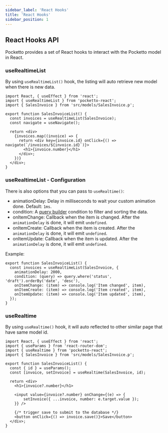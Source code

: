 ```yaml
---
sidebar_label: 'React Hooks'
title: 'React Hooks'
sidebar_position: 1
---
```


## React Hooks API

Pocketto provides a set of React hooks to interact with the Pocketto model in React.

### useRealtimeList

By using `useRealtimeList()` hook, the listing will auto retrieve new model when there is new data.
  
```tsx
import React, { useEffect } from 'react';
import { useRealtimeList } from 'pocketto-react';
import { SalesInvoice } from 'src/models/SalesInvoice.p';

export function SalesInvoiceList() {
  const invoices = useRealtimeList(SalesInvoice);
  const navigate = useNavigate();

  return <div>
    {invoices.map((invoice) => {
      return <div key={invoice.id} onClick={() => navigate(`/invoices/${invoice.id}`)}>
        <h1>{invoice.number}</h1>
      </div>;
    })}
  </div>;
}
```

### useRealtimeList - Configuration

There is also options that you can pass to `useRealtime()`:

- animationDelay: Delay in milliseconds to wait your custom animation done. Default: `1ms`.
- condition: A [query builder](/docs/data-modelling/query-builder#complex-queries---callback) condition to filter and sorting the data.
- onItemChange: Callback when the item is changed. After the `animationDelay` is done, it will emit `undefined`.
- onItemCreate: Callback when the item is created. After the `animationDelay` is done, it will emit `undefined`.
- onItemUpdate: Callback when the item is updated. After the `animationDelay` is done, it will emit `undefined`.

Example:

```tsx
export function SalesInvoiceList() {
  const invoices = useRealtimeList(SalesInvoice, {
    animationDelay: 2000,
    condition: (query) => query.where('status', 'draft').orderBy('date', 'desc'),
    onItemChange: (item) => console.log('Item changed', item),
    onItemCreate: (item) => console.log('Item created', item),
    onItemUpdate: (item) => console.log('Item updated', item),
  });
}
```

### useRealtime

By using `useRealtime()` hook, it will auto reflected to other similar page that have same model id.

```tsx
import React, { useEffect } from 'react';
import { useParams } from 'react-router-dom';
import { useRealtime } from 'pocketto-react';
import { SalesInvoice } from 'src/models/SalesInvoice.p';

export function SalesInvoiceList() {
  const { id } = useParams();
  const [invoice, setInvoice] = useRealtime(SalesInvoice, id);

  return <div>
    <h1>{invoice?.number}</h1>

    <input value={invoice?.number} onChange={(e) => {
        setInvoice({ ...invoice, number: e.target.value });
    }} />

    {/* trigger save to submit to the database */}
    <button onClick={() => invoice.save()}>Save</button>
  </div>;
}
```
